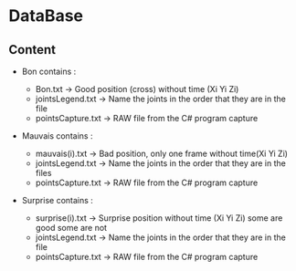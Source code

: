 # DataBase
## Content
- Bon contains : 
	- Bon.txt -> Good position (cross) without time (Xi Yi Zi)
	- jointsLegend.txt -> Name the joints in the order that they are in the file
	- pointsCapture.txt -> RAW file from the C# program capture

- Mauvais contains : 
	- mauvais(i).txt -> Bad position, only one frame without time(Xi Yi Zi)
	- jointsLegend.txt -> Name the joints in the order that they are in the files
	- pointsCapture.txt -> RAW file from the C# program capture
			   
- Surprise contains : 
	- surprise(i).txt -> Surprise position without time (Xi Yi Zi) some are good some are not
	- jointsLegend.txt -> Name the joints in the order that they are in the file
	- pointsCapture.txt -> RAW file from the C# program capture
